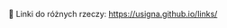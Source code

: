 :link: Linki do różnych rzeczy: https://usigna.github.io/links/

<!-- Cześć,

- Lubię kodować strony internetowe
- Znam HTML, CSS, Sass, JavaScript, WCAG 2.1
- Aktualnie pogłębiam wiedzę z UX i WordPressa
- Według testu 16personalities jestem INFJ
- Slajdy dotyczące dostępności: https://www.instagram.com/uwaga.kodowanko/ -->

<!-- Jeżeli chcesz porozmawiać (np. o dostępności) napisz na: uwagakodowanko@gmail.com -->

<!--
**usigna/usigna** is a ✨ _special_ ✨ repository because its `README.md` (this file) appears on your GitHub profile.

### Cześć!
Here are some ideas to get you started:

- 🔭 I’m currently working on ...
- 🌱 I’m currently learning ...
- 👯 I’m looking to collaborate on ...
- 🤔 I’m looking for help with ...
- 💬 Ask me about ...
- 📫 How to reach me: ...
- 😄 Pronouns: ...
- ⚡ Fun fact: ...
-->

